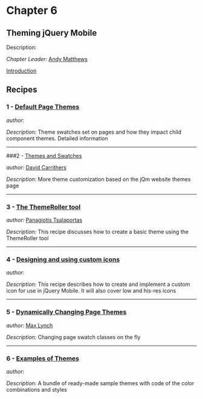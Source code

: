 # Chapter 6

## Theming jQuery Mobile

Description: 

*Chapter Leader:* <a href="mailto:andy@commadelimited.com">Andy Matthews</a>

<a href="/jquerymobilecookbook/book/blob/master/6-theming-jquery-mobile/introduction.adoc">Introduction</a>

## Recipes

### 1 - <a href="/jquerymobilecookbook/book/blob/master/6-theming-jquery-mobile/recipe-1.adoc">Default Page Themes</a>

*author:* <a href="mailto:"></a>

*Description:* Theme swatches set on pages and how they impact child component themes. Detailed information

---

###2 - <a href="/jquerymobilecookbook/book/blob/master/6-theming-jquery-mobile/recipe-2.adoc">Themes and Swatches</a>

*author:* <a href="mailto:dcarrith@gmail.com">David Carrithers</a>

*Description:* More theme customization based on the jQm website themes page

---

### 3 - <a href="/jquerymobilecookbook/book/blob/master/6-theming-jquery-mobile/recipe-3.adoc">The ThemeRoller tool</a>

*author:* <a href="mailto:sys.sgx@gmail.com">Panagiotis Tsalaportas</a> 

*Description:* This recipe discusses how to create a basic theme using the ThemeRoller tool

---

### 4 - <a href="/jquerymobilecookbook/book/blob/master/6-theming-jquery-mobile/recipe-4.adoc">Designing and using custom icons</a>

*author:* <a href="mailto:"></a>

*Description:* This recipe describes how to create and implement a custom icon for use in jQuery Mobile. It will also cover low and his-res icons

---

### 5 - <a href="/jquerymobilecookbook/book/blob/master/6-theming-jquery-mobile/recipe-5.adoc">Dynamically Changing Page Themes</a>

*author:* <a href="mailto:maxlynch@uwalumni.com">Max Lynch</a>

*Description:* Changing page swatch classes on the fly

---

### 6 - <a href="/jquerymobilecookbook/book/blob/master/6-theming-jquery-mobile/recipe-6.adoc">Examples of Themes</a>

*author:* <a href="mailto:whynetsolutions@aol.com"></a>

*Description:* A bundle of ready-made sample themes with code of the color combinations and styles